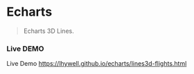 # Echarts

> Echarts 3D Lines.

### Live DEMO
Live Demo https://lhywell.github.io/echarts/lines3d-flights.html
